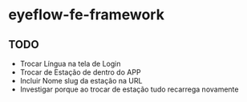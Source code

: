 # eyeflow-fe-framework

## TODO
- Trocar Língua na tela de Login
- Trocar de Estação de dentro do APP
- Incluir Nome slug da estação na URL
- Investigar porque ao trocar de estação tudo recarrega novamente